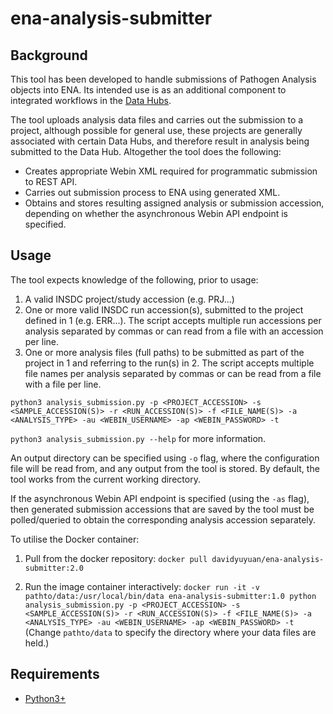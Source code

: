 # ena-analysis-submitter

Background
----------
This tool has been developed to handle submissions of Pathogen Analysis objects into ENA. Its intended use is as an additional component to integrated workflows in the [Data Hubs](http://europepmc.org/article/PMC/6927095).

The tool uploads analysis data files and carries out the submission to a project, although possible for general use, these projects are generally associated with certain Data Hubs, and therefore result in analysis being submitted to the Data Hub. Altogether the tool does the following:
- Creates appropriate Webin XML required for programmatic submission to REST API.
- Carries out submission process to ENA using generated XML.
- Obtains and stores resulting assigned analysis or submission accession, depending on whether the asynchronous Webin API endpoint is specified. 

Usage
-----
The tool expects knowledge of the following, prior to usage:

1. A valid INSDC project/study accession (e.g. PRJ...)
2. One or more valid INSDC run accession(s), submitted to the project defined in 1 (e.g. ERR...). The script accepts multiple run accessions per analysis separated by commas or can read from a file with an accession per line.
3. One or more analysis files (full paths) to be submitted as part of the project in 1 and referring to the run(s) in 2. The script accepts multiple file names per analysis separated by commas or can be read from a file with a file per line.

`python3 analysis_submission.py -p <PROJECT_ACCESSION> -s <SAMPLE_ACCESSION(S)> -r <RUN_ACCESSION(S)> -f <FILE_NAME(S)> -a <ANALYSIS_TYPE> -au <WEBIN_USERNAME> -ap <WEBIN_PASSWORD> -t`

`python3 analysis_submission.py --help` for more information.

An output directory can be specified using `-o` flag, where the configuration file will be read from, and any output from the tool is stored. By default, the tool works from the current working directory.

If the asynchronous Webin API endpoint is specified (using the `-as` flag), then generated submission accessions that are saved by the tool must be polled/queried to obtain the corresponding analysis accession separately. 


To utilise the Docker container:
1. Pull from the docker repository:
   `docker pull davidyuyuan/ena-analysis-submitter:2.0`
   
2. Run the image container interactively:
   `docker run -it -v pathto/data:/usr/local/bin/data ena-analysis-submitter:1.0 python analysis_submission.py -p <PROJECT_ACCESSION> -s <SAMPLE_ACCESSION(S)> -r <RUN_ACCESSION(S)> -f <FILE_NAME(S)> -a <ANALYSIS_TYPE> -au <WEBIN_USERNAME> -ap <WEBIN_PASSWORD> -t`
   (Change `pathto/data` to specify the directory where your data files are held.)

Requirements
------------
- [Python3+](https://www.python.org/downloads/)
